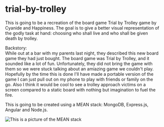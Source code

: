 # trial-by-trolley
This is going to be a recreation of the board game Trial by Trolley game by Cyanide and Happiness. The goal is to give a better visual representation of the godly task at hand: choosing who shall live and who shall be given death by trolley.  
  
Backstory:  
While out at a bar with my parents last night, they described this new board game they had just bought. The board game was Trial by Trolley, and it sounded like a lot of fun. Unfortunately, they did not bring the game with them so we were stuck talking about an amiazing game we couldn't play. Hopefully by the time this is done I'll have made a portable version of the game I can just pull out on my phone to play with friends or family on the go. Also I think it would be cool to see a trolley approach victims on a screen compared to a static board with nothing but imagination to fuel the fire.  
  
This is going to be created using a MEAN stack: MongoDB, Express.js, Angular and Node.js.  
  
![This is a picture of the MEAN stack](https://miro.medium.com/max/640/1*kkXbE9GlS73U7x1iXHP_vQ.png)
